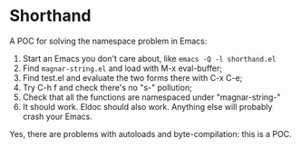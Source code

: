 # Shorthand

A POC for solving the namespace problem in Emacs:

1. Start an Emacs you don't care about, like `emacs -Q -l shorthand.el`
2. Find `magnar-string.el` and load with M-x eval-buffer;
3. Find test.el and evaluate the two forms there with C-x C-e;
4. Try C-h f and check there's no "s-" pollution;
5. Check that all the functions are namespaced under "magnar-string-"
6. It should work. Eldoc should also work.  Anything else will
   probably crash your Emacs.

Yes, there are problems with autoloads and byte-compilation: this is a
POC.


